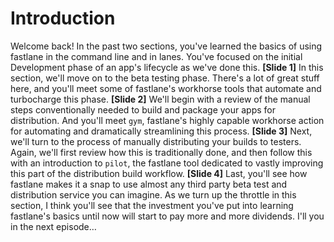 # Introduction
Welcome back!
In the past two sections, you've learned the basics of using fastlane in the command line and in lanes. You've focused on the initial Development phase of an app's lifecycle as we've done this.
**[Slide 1]** 
In this section, we'll move on to the beta testing phase. There's a lot of great stuff here, and you'll meet some of fastlane's workhorse tools that automate and turbocharge this phase.
**[Slide 2]** 
We'll begin with a review of the manual steps conventionally needed to build and package your apps for distribution. And you'll meet `gym`, fastlane's highly capable workhorse action for automating and dramatically streamlining this process.
**[Slide 3]** 
Next, we'll turn to the process of manually distributing your builds to testers. Again, we'll first review how this is traditionally done, and then follow this with an introduction to `pilot`, the fastlane tool dedicated to vastly improving this part of the distribution build workflow.
**[Slide 4]** 
Last, you'll see how fastlane makes it a snap to use almost any third party beta test and distribution service you can imagine.
As we turn up the throttle in this section, I think you'll see that the investment you've put into learning fastlane's basics until now will start to pay more and more dividends.
I'll you in the next episode…
